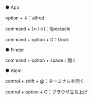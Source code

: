 ● App

option + ↓：alfred

command + [←/→]：Spectacle

command + option + D：Dock

● Finder

command + option + space：開く

● Atom

control + shift + @：ターミナルを開く

control + option + O：ブラウザ立ち上げ